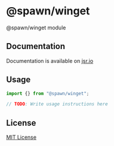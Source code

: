 # @spawn/winget

@spawn/winget module

## Documentation

Documentation is available on [jsr.io](https://jsr.io/@spawn/winget/doc)

## Usage
```typescript
import {} from "@spawn/winget";

// TODO: Write usage instructions here
```

## License

[MIT License](./LICENSE.md)